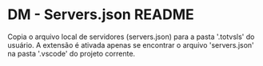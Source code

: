 # DM - Servers.json README

Copia o arquivo local de servidores (servers.json) para a pasta '.totvsls' do usuário. A extensão é ativada apenas se encontrar o arquivo 'servers.json' na pasta '.vscode' do projeto corrente.

